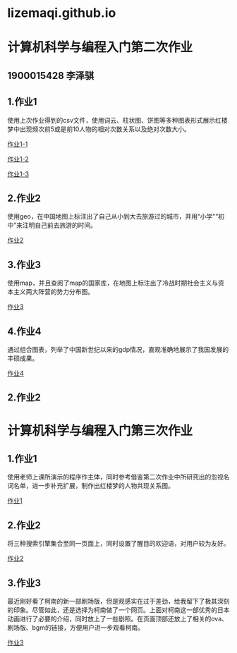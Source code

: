 # lizemaqi.github.io
# 计算机科学与编程入门第二次作业
## 1900015428 李泽骐
## 1.作业1
使用上次作业得到的csv文件，使用词云、柱状图、饼图等多种图表形式展示红楼梦中出现频次前5或是前10人物的相对次数关系以及绝对次数大小。

[作业1-1](https://lizemaqi.github.io/honglou_bar.html)

[作业1-2](https://lizemaqi.github.io/honglou_pie.html)

[作业1-3](https://lizemaqi.github.io/honglou_wordcloud.html)

## 2.作业2
使用geo，在中国地图上标注出了自己从小到大去旅游过的城市，并用“小学”“初中”来注明自己前去旅游的时间。

[作业2](https://lizemaqi.github.io/旅行足迹.html)

## 3.作业3
使用map，并且查阅了map的国家库，在地图上标注出了冷战时期社会主义与资本主义两大阵营的势力分布图。

[作业3](https://lizemaqi.github.io/coldwar.html)

## 4.作业4
通过组合图表，列举了中国新世纪以来的gdp情况，直观准确地展示了我国发展的丰硕成果。

[作业4](https://lizemaqi.github.io/21_gdp_cn.html)
## 2.作业2
# 计算机科学与编程入门第三次作业
## 1.作业1
使用老师上课所演示的程序作主体，同时参考借鉴第二次作业中所研究出的忽视名词名单，进一步补充扩展，制作出红楼梦的人物共现关系图。 

[作业1](https://lizemaqi.github.io/%E5%85%B3%E7%B3%BB%E5%9B%BE-%E7%BA%A2%E6%A5%BC%E4%BA%BA%E7%89%A9.html)
## 2.作业2
将三种搜索引擎集合至同一页面上，同时设置了醒目的欢迎语，对用户较为友好。

[作业2](https://lizemaqi.github.io/hw3-2%E6%90%9C%E7%B4%A2%E5%BC%95%E6%93%8E.html)
## 3.作业3
最近刚好看了柯南的新一部剧场版，但是观感实在过于差劲，给我留下了极其深刻的印象。尽管如此，还是选择为柯南做了一个网页。上面对柯南这一部优秀的日本动画进行了必要的介绍，同时放上了一些剧照。在页面顶部还放上了相关的ova、剧场版、bgm的链接，方便用户进一步观看柯南。

[作业3](https://lizemaqi.github.io/%E6%9F%AF%E5%8D%97.html)

